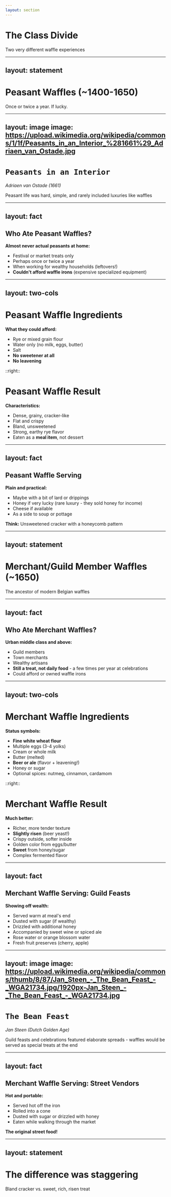```yaml
---
layout: section
---
```

# The Class Divide
Two very different waffle experiences

---
layout: statement
---
# Peasant Waffles (~1400-1650)
Once or twice a year. If lucky.

---
layout: image
image: https://upload.wikimedia.org/wikipedia/commons/1/1f/Peasants_in_an_Interior_%281661%29_Adriaen_van_Ostade.jpg
---

# `Peasants in an Interior`
*Adriaen van Ostade (1661)*

Peasant life was hard, simple, and rarely included luxuries like waffles

---
layout: fact
---
## Who Ate Peasant Waffles?

**Almost never actual peasants at home:**
- Festival or market treats only
- Perhaps once or twice a year
- When working for wealthy households (leftovers!)
- **Couldn't afford waffle irons** (expensive specialized equipment)

---
layout: two-cols
---

# Peasant Waffle Ingredients

**What they could afford:**
- Rye or mixed grain flour
- Water only (no milk, eggs, butter)
- Salt
- **No sweetener at all**
- **No leavening**

::right::

# Peasant Waffle Result

**Characteristics:**
- Dense, grainy, cracker-like
- Flat and crispy
- Bland, unsweetened
- Strong, earthy rye flavor
- Eaten as a **meal item**, not dessert

---
layout: fact
---
## Peasant Waffle Serving

**Plain and practical:**
- Maybe with a bit of lard or drippings
- Honey if very lucky (rare luxury - they sold honey for income)
- Cheese if available
- As a side to soup or pottage

**Think:** Unsweetened cracker with a honeycomb pattern

---
layout: statement
---
# Merchant/Guild Member Waffles (~1650)
The ancestor of modern Belgian waffles

---
layout: fact
---
## Who Ate Merchant Waffles?

**Urban middle class and above:**
- Guild members
- Town merchants
- Wealthy artisans
- **Still a treat, not daily food** - a few times per year at celebrations
- Could afford or owned waffle irons

---
layout: two-cols
---

# Merchant Waffle Ingredients

**Status symbols:**
- **Fine white wheat flour**
- Multiple eggs (3-4 yolks)
- Cream or whole milk
- Butter (melted)
- **Beer or ale** (flavor + leavening!)
- Honey or sugar
- Optional spices: nutmeg, cinnamon, cardamom

::right::

# Merchant Waffle Result

**Much better:**
- Richer, more tender texture
- **Slightly risen** (beer yeast!)
- Crispy outside, softer inside
- Golden color from eggs/butter
- **Sweet** from honey/sugar
- Complex fermented flavor

---
layout: fact
---
## Merchant Waffle Serving: Guild Feasts

**Showing off wealth:**
- Served warm at meal's end
- Dusted with sugar (if wealthy)
- Drizzled with additional honey
- Accompanied by sweet wine or spiced ale
- Rose water or orange blossom water
- Fresh fruit preserves (cherry, apple)

---
layout: image
image: https://upload.wikimedia.org/wikipedia/commons/thumb/8/87/Jan_Steen_-_The_Bean_Feast_-_WGA21734.jpg/1920px-Jan_Steen_-_The_Bean_Feast_-_WGA21734.jpg
---

# `The Bean Feast`
*Jan Steen (Dutch Golden Age)*

Guild feasts and celebrations featured elaborate spreads - waffles would be served as special treats at the end

---
layout: fact
---
## Merchant Waffle Serving: Street Vendors

**Hot and portable:**
- Served hot off the iron
- Rolled into a cone
- Dusted with sugar or drizzled with honey
- Eaten while walking through the market

**The original street food!**

---
layout: statement
---
# The difference was staggering

Bland cracker vs. sweet, rich, risen treat

